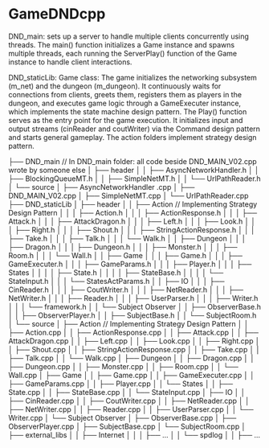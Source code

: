 # GameDNDcpp

DND_main:
sets up a server to handle multiple clients concurrently using threads. The main() function initializes a Game instance and spawns multiple threads, each running the ServerPlay() function of the Game instance to handle client interactions.

DND_staticLib: 
Game class:
The game initializes the networking subsystem (m_net) and the dungeon (m_dungeon). It continuously waits for connections from clients, greets them, registers them as players in the dungeon, and executes game logic through a GameExecuter instance, which implements the state machine design pattern. The Play() function serves as the entry point for the game execution. It initializes input and output streams (cinReader and coutWriter) via the Command design pattern and starts general gameplay.
The action folders implement strategy design pattern.

├── DND_main  // In DND_main folder: all code beside DND_MAIN_V02.cpp wrote by someone else
│   ├── header
│   │   ├── AsyncNetworkHandler.h
│   │   ├── BlockingQueueMT.h
│   │   ├── SimpleNetMT.h
│   │   └── UrlPathReader.h
│   └── source
│       ├── AsyncNetworkHandler .cpp
│       ├── DND_MAIN_V02.cpp
│       ├── SimpleNetMT.cpp
│       └── UrlPathReader.cpp
├── DND_staticLib
│   ├── header
│   │   ├── Action  // Implementing Strategy Design Pattern
│   │   │   ├── Action.h
│   │   │   ├── ActionResponse.h
│   │   │   ├── Attack.h
│   │   │   ├── AttackDragon.h
│   │   │   ├── Left.h
│   │   │   ├── Look.h
│   │   │   ├── Right.h
│   │   │   ├── Shout.h
│   │   │   ├── StringActionResponse.h
│   │   │   ├── Take.h
│   │   │   ├── Talk.h
│   │   │   └── Walk.h
│   │   ├── Dungeon
│   │   │   ├── Dragon.h
│   │   │   ├── Dungeon.h
│   │   │   ├── Monster.h
│   │   │   ├── Room.h
│   │   │   └── Wall.h
│   │   ├── Game
│   │   │   ├── Game.h
│   │   │   ├── GameExecuter.h
│   │   │   ├── GameParams.h
│   │   │   ├── Player.h
│   │   │   ├── States
│   │   │   │   ├── State.h
│   │   │   │   ├── StateBase.h
│   │   │   │   └── StateInput.h
│   │   │   └── StatesActParams.h
│   │   ├── IO
│   │   │   ├── CinReader.h
│   │   │   ├── CoutWriter.h
│   │   │   ├── NetReader.h
│   │   │   ├── NetWriter.h
│   │   │   ├── Reader.h
│   │   │   ├── UserParser.h
│   │   │   ├── Writer.h
│   │   │   └── framework.h
│   │   └── Subject Observer
│   │       ├── ObserverBase.h
│   │       ├── ObserverPlayer.h
│   │       ├── SubjectBase.h
│   │       └── SubjectRoom.h
│   └── source
│       ├── Action  // Implementing Strategy Design Pattern
│       │   ├── Action.cpp
│       │   ├── ActionResponse.cpp
│       │   ├── Attack.cpp
│       │   ├── AttackDragon.cpp
│       │   ├── Left.cpp
│       │   ├── Look.cpp
│       │   ├── Right.cpp
│       │   ├── Shout.cpp
│       │   ├── StringActionResponse.cpp
│       │   ├── Take.cpp
│       │   ├── Talk.cpp
│       │   └── Walk.cpp
│       ├── Dungeon
│       │   ├── Dragon.cpp
│       │   ├── Dungeon.cpp
│       │   ├── Monster.cpp
│       │   ├── Room.cpp
│       │   └── Wall.cpp
│       ├── Game
│       │   ├── Game.cpp
│       │   ├── GameExecuter.cpp
│       │   ├── GameParams.cpp
│       │   ├── Player.cpp
│       │   └── States
│       │       ├── State.cpp
│       │       ├── StateBase.cpp
│       │       └── StateInput.cpp
│       ├── IO
│       │   ├── CinReader.cpp
│       │   ├── CoutWriter.cpp
│       │   ├── NetReader.cpp
│       │   ├── NetWriter.cpp
│       │   ├── Reader.cpp
│       │   ├── UserParser.cpp
│       │   └── Writer.cpp
│       └── Subject Observer
│           ├── ObserverBase.cpp
│           ├── ObserverPlayer.cpp
│           ├── SubjectBase.cpp
│           └── SubjectRoom.cpp
│   ├── external_libs
│   │   ├── Internet
│   │   │   ├── ...
│   │   └── spdlog
│   │       ├── ...
